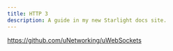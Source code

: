```yaml
---
title: HTTP 3
description: A guide in my new Starlight docs site.
---
```


https://github.com/uNetworking/uWebSockets